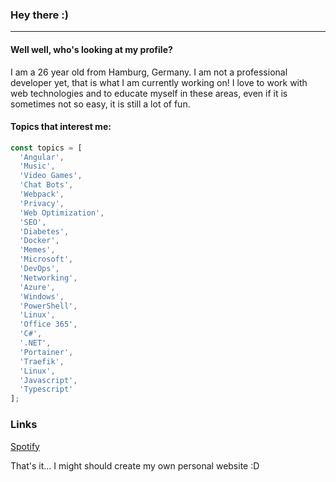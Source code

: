 ### Hey there :)

---

#### Well well, who's looking at my profile?  

I am a 26 year old from Hamburg, Germany. I am not a professional developer yet, that is what I am currently working on! I love to work with web technologies and to educate myself in these areas, even if it is sometimes not so easy, it is still a lot of fun.

#### Topics that interest me:
```js
const topics = [
  'Angular', 
  'Music', 
  'Video Games', 
  'Chat Bots', 
  'Webpack', 
  'Privacy', 
  'Web Optimization', 
  'SEO',
  'Diabetes',
  'Docker',
  'Memes',
  'Microsoft',
  'DevOps',
  'Networking',
  'Azure',
  'Windows',
  'PowerShell',
  'Linux',
  'Office 365',
  'C#',
  '.NET',
  'Portainer',
  'Traefik',
  'Linux',
  'Javascript',
  'Typescript'
];
```

### Links
[Spotify](https://open.spotify.com/user/po5ro1aybgaxuh2ihi41m5cro?si=kLH8bg9YTnyZGowoCMU2Lw)  

That's it... I might should create my own personal website :D
